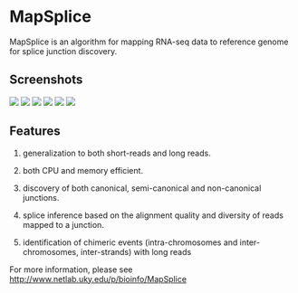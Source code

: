 MapSplice
======
MapSplice is an algorithm for mapping RNA-seq data to reference genome for splice junction discovery.

Screenshots
---------
[![](http://i51.tinypic.com/352lnhi.png)](http://i51.tinypic.com/352lnhi.png) 
[![](http://i51.tinypic.com/35j9spi.png)](http://i51.tinypic.com/35j9spi.png)
[![](http://i52.tinypic.com/243eo9c.png)](http://i52.tinypic.com/243eo9c.png)
[![](http://i54.tinypic.com/2whqcyb.png)](http://i54.tinypic.com/2whqcyb.png)
[![](http://i55.tinypic.com/2qmgh3c.png)](http://i55.tinypic.com/2qmgh3c.png)
[![](http://i54.tinypic.com/2na40pk.png)](http://i54.tinypic.com/2na40pk.png)

Features
--------


1. generalization to both short-reads and long reads.

2. both CPU and memory efficient.

3. discovery of both canonical, semi-canonical and non-canonical junctions.

4. splice inference based on the alignment quality and diversity of reads mapped to a junction.

5. identification of chimeric events (intra-chromosomes and inter-chromosomes, inter-strands) with long reads

For more information, please see http://www.netlab.uky.edu/p/bioinfo/MapSplice